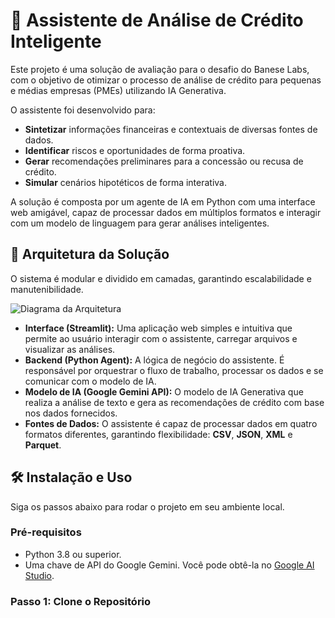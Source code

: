 # 🤖 Assistente de Análise de Crédito Inteligente

Este projeto é uma solução de avaliação para o desafio do Banese Labs, com o objetivo de otimizar o processo de análise de crédito para pequenas e médias empresas (PMEs) utilizando IA Generativa.

O assistente foi desenvolvido para:
* **Sintetizar** informações financeiras e contextuais de diversas fontes de dados.
* **Identificar** riscos e oportunidades de forma proativa.
* **Gerar** recomendações preliminares para a concessão ou recusa de crédito.
* **Simular** cenários hipotéticos de forma interativa.

A solução é composta por um agente de IA em Python com uma interface web amigável, capaz de processar dados em múltiplos formatos e interagir com um modelo de linguagem para gerar análises inteligentes.

## 🚀 Arquitetura da Solução

O sistema é modular e dividido em camadas, garantindo escalabilidade e manutenibilidade.

![Diagrama da Arquitetura](https://i.imgur.com/G4xK8Wp.png)

* **Interface (Streamlit):** Uma aplicação web simples e intuitiva que permite ao usuário interagir com o assistente, carregar arquivos e visualizar as análises.
* **Backend (Python Agent):** A lógica de negócio do assistente. É responsável por orquestrar o fluxo de trabalho, processar os dados e se comunicar com o modelo de IA.
* **Modelo de IA (Google Gemini API):** O modelo de IA Generativa que realiza a análise de texto e gera as recomendações de crédito com base nos dados fornecidos.
* **Fontes de Dados:** O assistente é capaz de processar dados em quatro formatos diferentes, garantindo flexibilidade: **CSV**, **JSON**, **XML** e **Parquet**.

## 🛠️ Instalação e Uso

Siga os passos abaixo para rodar o projeto em seu ambiente local.

### **Pré-requisitos**

* Python 3.8 ou superior.
* Uma chave de API do Google Gemini. Você pode obtê-la no [Google AI Studio](https://ai.google.dev/).

### **Passo 1: Clone o Repositório**